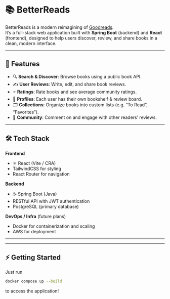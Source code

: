 # 📚 BetterReads

BetterReads is a modern reimagining of [Goodreads](https://www.goodreads.com/).  
It’s a full-stack web application built with **Spring Boot** (backend) and **React** (frontend), designed to help users discover, review, and share books in a clean, modern interface.

---

## 🚀 Features

- 🔍 **Search & Discover**: Browse books using a public book API.
- ✍️ **User Reviews**: Write, edit, and share book reviews.
- ⭐ **Ratings**: Rate books and see average community ratings.
- 👤 **Profiles**: Each user has their own bookshelf & review board.
- 🗂 **Collections**: Organize books into custom lists (e.g. “To Read”, “Favorites”).
- 💬 **Community**: Comment on and engage with other readers’ reviews.

---

## 🛠 Tech Stack

**Frontend**

- ⚛️ React (Vite / CRA)
- TailwindCSS for styling
- React Router for navigation

**Backend**

- ☕ Spring Boot (Java)
- RESTful API with JWT authentication
- PostgreSQL (primary database)

**DevOps / Infra** (future plans)

- Docker for containerization and scaling
- AWS for deployment

---

---

## ⚡ Getting Started

Just run

```bash
docker compose up --build
```

to access the application!
